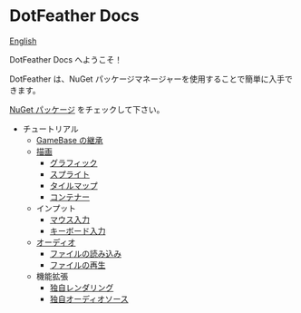 # DotFeather Docs

[English](../index.md)

DotFeather Docs へようこそ！

DotFeather は、NuGet パッケージマネージャーを使用することで簡単に入手できます。

[NuGet パッケージ](https://www.nuget.org/packages/DotFeather/) をチェックして下さい。

- チュートリアル
    - [GameBase の継承](gamebase.md)
    - [描画](drawing.md)
        - [グラフィック](drawing/graphic.md)
        - [スプライト](drawing/sprite.md)
        - [タイルマップ](drawing/tilemap.md)
        - [コンテナー](drawing/container.md)
    - インプット
        - [マウス入力](input/mouse.md)
        - [キーボード入力](input/keyboard.md)
    - [オーディオ](audio.md)
        - [ファイルの読み込み](audio/load.md)
        - [ファイルの再生](audio/play.md)
    - 機能拡張
        - [独自レンダリング](plugin/render.md)
        - [独自オーディオソース](plugin/audiosource.md)
<!--
 	- 公式プラグイン (執筆中)
        - DotFeather.UI
        - DotFeather.Router
        - DotFeather.Management
        - DotFeather.Management.Router
        - DotFeather.UI.Mvvm
-->
